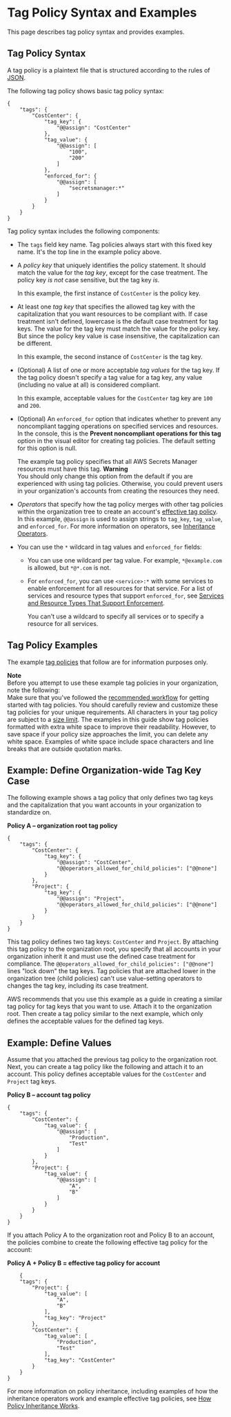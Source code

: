 # Tag Policy Syntax and Examples<a name="orgs_manage_policies_example-tag-policies"></a>

This page describes tag policy syntax and provides examples\.

## Tag Policy Syntax<a name="tag-policy-syntax-reference"></a>

A tag policy is a plaintext file that is structured according to the rules of [JSON](http://json.org)\. 

The following tag policy shows basic tag policy syntax:

```
{
    "tags": {
        "CostCenter": {
            "tag_key": {
                "@@assign": "CostCenter"
            },
            "tag_value": {
                "@@assign": [
                    "100",
                    "200"
                ]
            },
            "enforced_for": {
                "@@assign": [
                    "secretsmanager:*"
                ]
            }
        }
    }
}
```

Tag policy syntax includes the following components: 
+ The `tags` field key name\. Tag policies always start with this fixed key name\. It's the top line in the example policy above\.
+ A *policy key* that uniquely identifies the policy statement\. It should match the value for the *tag key*, except for the case treatment\. The policy key *is not* case sensitive, but the tag key *is*\. 

  In this example, the first instance of `CostCenter` is the policy key\.
+ At least one *tag key* that specifies the allowed tag key with the capitalization that you want resources to be compliant with\. If case treatment isn't defined, lowercase is the default case treatment for tag keys\. The value for the tag key must match the value for the policy key\. But since the policy key value is case insensitive, the capitalization can be different\. 

  In this example, the second instance of `CostCenter` is the tag key\.
+ \(Optional\) A list of one or more acceptable *tag values* for the tag key\. If the tag policy doesn't specify a tag value for a tag key, any value \(including no value at all\) is considered compliant\.

  In this example, acceptable values for the `CostCenter` tag key are `100` and `200`\. 
+ \(Optional\) An `enforced_for` option that indicates whether to prevent any noncompliant tagging operations on specified services and resources\. In the console, this is the **Prevent noncompliant operations for this tag** option in the visual editor for creating tag policies\. The default setting for this option is null\.

  The example tag policy specifies that all AWS Secrets Manager resources must have this tag\. 
**Warning**  
You should only change this option from the default if you are experienced with using tag policies\. Otherwise, you could prevent users in your organization's accounts from creating the resources they need\. 
+ *Operators* that specify how the tag policy merges with other tag policies within the organization tree to create an account's [effective tag policy](orgs_manage_policies_tag-policies-effective.md)\. In this example, `@@assign` is used to assign strings to `tag_key`, `tag_value`, and `enforced_for`\. For more information on operators, see [Inheritance Operators](orgs_manage_policies-inheritance.md#tag-policy-operators)\.
+ You can use the `*` wildcard in tag values and `enforced_for` fields:
  + You can use one wildcard per tag value\. For example, `*@example.com` is allowed, but `*@*.com` is not\. 
  + For `enforced_for`, you can use `<service>:*` with some services to enable enforcement for all resources for that service\. For a list of services and resource types that support `enforced_for`, see [Services and Resource Types That Support Enforcement](orgs_manage_policies_supported-resources-enforcement.md)\. 

    You can't use a wildcard to specify all services or to specify a resource for all services\.

## Tag Policy Examples<a name="tag-policy-examples"></a>

The example [tag policies](orgs_manage_policies_tag-policies.md) that follow are for information purposes only\.

**Note**  
Before you attempt to use these example tag policies in your organization, note the following:  
Make sure that you've followed the [recommended workflow](tag-policies-getting-started.md) for getting started with tag policies\.
You should carefully review and customize these tag policies for your unique requirements\.
All characters in your tag policy are subject to a [size limit](orgs_reference_limits.md#min-max-values)\. The examples in this guide show tag policies formatted with extra white space to improve their readability\. However, to save space if your policy size approaches the limit, you can delete any white space\. Examples of white space include space characters and line breaks that are outside quotation marks\.

## Example: Define Organization\-wide Tag Key Case<a name="tag-policy-example-key-case"></a>

The following example shows a tag policy that only defines two tag keys and the capitalization that you want accounts in your organization to standardize on\. 

**Policy A – organization root tag policy**

```
{
    "tags": {
        "CostCenter": {
            "tag_key": {
                "@@assign": "CostCenter",
                "@@operators_allowed_for_child_policies": ["@@none"]
            }
        },
        "Project": {
            "tag_key": {
                "@@assign": "Project",
                "@@operators_allowed_for_child_policies": ["@@none"]
            }
        }
    }
}
```

This tag policy defines two tag keys: `CostCenter` and `Project`\. By attaching this tag policy to the organization root, you specify that all accounts in your organization inherit it and must use the defined case treatment for compliance\. The `@@operators_allowed_for_child_policies": ["@@none"]` lines "lock down" the tag keys\. Tag policies that are attached lower in the organization tree \(child policies\) can't use value\-setting operators to changes the tag key, including its case treatment\. 

AWS recommends that you use this example as a guide in creating a similar tag policy for tag keys that you want to use\. Attach it to the organization root\. Then create a tag policy similar to the next example, which only defines the acceptable values for the defined tag keys\. 

## Example: Define Values<a name="tag-policy-example-add-values"></a>

Assume that you attached the previous tag policy to the organization root\. Next, you can create a tag policy like the following and attach it to an account\. This policy defines acceptable values for the `CostCenter` and `Project` tag keys\. 

**Policy B – account tag policy**

```
{
    "tags": {
        "CostCenter": {
            "tag_value": {
                "@@assign": [
                    "Production",
                    "Test"
                ]
            }
        },
        "Project": {
            "tag_value": {
                "@@assign": [
                    "A",
                    "B"
                ]
            }
        }
    }
}
```

If you attach Policy A to the organization root and Policy B to an account, the policies combine to create the following effective tag policy for the account:

**Policy A \+ Policy B = effective tag policy for account**

```
    {
    "tags": {
        "Project": {
            "tag_value": [
                "A",
                "B"
            ],
            "tag_key": "Project"
        },
        "CostCenter": {
            "tag_value": [
                "Production",
                "Test"
            ],
            "tag_key": "CostCenter"
        }
    }
}
```

For more information on policy inheritance, including examples of how the inheritance operators work and example effective tag policies, see [How Policy Inheritance Works](orgs_manage_policies-inheritance.md)\.